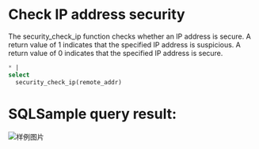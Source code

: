 # Check IP address security

The security_check_ip function
checks whether an IP address is secure.
A return value of 1 indicates that the specified IP address is suspicious.
A return value of 0 indicates that the specified IP address is secure.

```SQL
* |
select
  security_check_ip(remote_addr)
```

# SQLSample query result:

![样例图片](http://slsconsole.oss-cn-hangzhou.aliyuncs.com/sql_sample/20200407144917.jpg)
